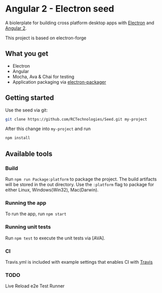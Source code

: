 # Angular 2 - Electron seed
A biolerplate for building cross platform desktop apps with [Electron](http://electron.atom.io/) and [Angular 2](https://angular.io/).

This project is based on electron-forge

## What you get
* Electron
* Angular
* Mocha, Ava & Chai for testing
* Application packaging via [electron-packager](https://github.com/electron-userland/electron-packager)

## Getting started
Use the seed via git:
```sh
git clone https://github.com/RCTechnologies/Seed.git my-project
```
After this change into `my-project` and run
```sh
npm install
```

## Available tools
### Build
Run `npm run Package:platform` to package the project. The build artifacts will be stored in the out directory. Use the `:platform` flag to package for either Linux, Windows(Win32), Mac(Darwin).

### Running the app
To run the app, run `npm start`

### Running unit tests
Run `npm test` to execute the unit tests via [AVA].

### CI
Travis.yml is included with example settings that enables CI with [Travis](https://travis-ci.org/)

### TODO
Live Reload
e2e
Test Runner
